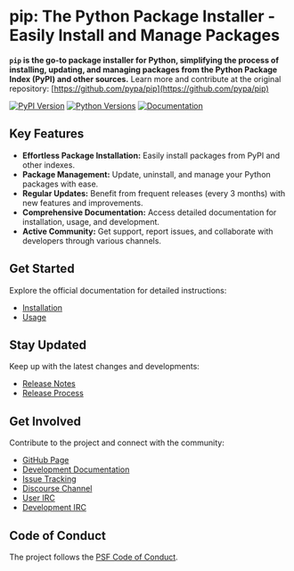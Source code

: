# pip: The Python Package Installer - Easily Install and Manage Packages

**`pip` is the go-to package installer for Python, simplifying the process of installing, updating, and managing packages from the Python Package Index (PyPI) and other sources.** Learn more and contribute at the original repository: [https://github.com/pypa/pip](https://github.com/pypa/pip)

[![PyPI Version](https://img.shields.io/pypi/v/pip.svg)](https://pypi.org/project/pip/)
[![Python Versions](https://img.shields.io/pypi/pyversions/pip)](https://pypi.org/project/pip)
[![Documentation](https://readthedocs.org/projects/pip/badge/?version=latest)](https://pip.pypa.io/en/latest)

## Key Features

*   **Effortless Package Installation:** Easily install packages from PyPI and other indexes.
*   **Package Management:** Update, uninstall, and manage your Python packages with ease.
*   **Regular Updates:** Benefit from frequent releases (every 3 months) with new features and improvements.
*   **Comprehensive Documentation:** Access detailed documentation for installation, usage, and development.
*   **Active Community:** Get support, report issues, and collaborate with developers through various channels.

## Get Started

Explore the official documentation for detailed instructions:

*   [Installation](https://pip.pypa.io/en/stable/installation/)
*   [Usage](https://pip.pypa.io/en/stable/)

## Stay Updated

Keep up with the latest changes and developments:

*   [Release Notes](https://pip.pypa.io/en/stable/news.html)
*   [Release Process](https://pip.pypa.io/en/latest/development/release-process/)

## Get Involved

Contribute to the project and connect with the community:

*   [GitHub Page](https://github.com/pypa/pip)
*   [Development Documentation](https://pip.pypa.io/en/latest/development)
*   [Issue Tracking](https://github.com/pypa/pip/issues)
*   [Discourse Channel](https://discuss.python.org/c/packaging)
*   [User IRC](https://kiwiirc.com/nextclient/#ircs://irc.libera.chat:+6697/pypa)
*   [Development IRC](https://kiwiirc.com/nextclient/#ircs://irc.libera.chat:+6697/pypa-dev)

## Code of Conduct

The project follows the [PSF Code of Conduct](https://github.com/pypa/.github/blob/main/CODE_OF_CONDUCT.md).